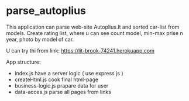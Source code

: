 # parse_autoplius

This application can parse web-site Autoplius.lt and sorted car-list from models.
Create rating list, where u can see count model, min-max prise n year, photo by model of car.

U can try thi from link: https://lit-brook-74241.herokuapp.com

App structure:
  - index.js have a server logic ( use express js )
  - createHtml.js cook final html-page
  - business-logic.js prapare data for user
  - data-acces.js parse all pages from links
